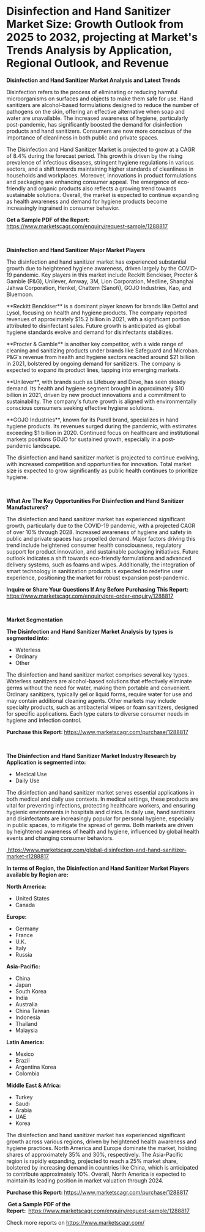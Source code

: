 <p><h1>Disinfection and Hand Sanitizer Market Size: Growth Outlook from 2025 to 2032, projecting at Market's Trends Analysis by Application, Regional Outlook, and Revenue</h1></p><p><strong>Disinfection and Hand Sanitizer Market Analysis and Latest Trends</strong></p>
<p><p>Disinfection refers to the process of eliminating or reducing harmful microorganisms on surfaces and objects to make them safe for use. Hand sanitizers are alcohol-based formulations designed to reduce the number of pathogens on the skin, offering an effective alternative when soap and water are unavailable. The increased awareness of hygiene, particularly post-pandemic, has significantly boosted the demand for disinfection products and hand sanitizers. Consumers are now more conscious of the importance of cleanliness in both public and private spaces.</p><p>The Disinfection and Hand Sanitizer Market is projected to grow at a CAGR of 8.4% during the forecast period. This growth is driven by the rising prevalence of infectious diseases, stringent hygiene regulations in various sectors, and a shift towards maintaining higher standards of cleanliness in households and workplaces. Moreover, innovations in product formulations and packaging are enhancing consumer appeal. The emergence of eco-friendly and organic products also reflects a growing trend towards sustainable solutions. Overall, the market is expected to continue expanding as health awareness and demand for hygiene products become increasingly ingrained in consumer behavior.</p></p>
<p><strong>Get a Sample PDF of the Report:&nbsp;</strong> <a href="https://www.marketscagr.com/enquiry/request-sample/1288817?utm_campaign=1895&utm_medium=2&utm_source=Github&utm_content=ia&utm_term=16012025&utm_id=disinfection-and-hand-sanitizer">https://www.marketscagr.com/enquiry/request-sample/1288817</a></p>
<p>&nbsp;</p>
<p><strong>Disinfection and Hand Sanitizer Major Market Players</strong></p>
<p><p>The disinfection and hand sanitizer market has experienced substantial growth due to heightened hygiene awareness, driven largely by the COVID-19 pandemic. Key players in this market include Reckitt Benckiser, Procter & Gamble (P&G), Unilever, Amway, 3M, Lion Corporation, Medline, Shanghai Jahwa Corporation, Henkel, Chattem (Sanofi), GOJO Industries, Kao, and Bluemoon.</p><p>**Reckitt Benckiser** is a dominant player known for brands like Dettol and Lysol, focusing on health and hygiene products. The company reported revenues of approximately $15.2 billion in 2021, with a significant portion attributed to disinfectant sales. Future growth is anticipated as global hygiene standards evolve and demand for disinfectants stabilizes.</p><p>**Procter & Gamble** is another key competitor, with a wide range of cleaning and sanitizing products under brands like Safeguard and Microban. P&G's revenue from health and hygiene sectors reached around $21 billion in 2021, bolstered by ongoing demand for sanitizers. The company is expected to expand its product lines, tapping into emerging markets.</p><p>**Unilever**, with brands such as Lifebuoy and Dove, has seen steady demand. Its health and hygiene segment brought in approximately $10 billion in 2021, driven by new product innovations and a commitment to sustainability. The company's future growth is aligned with environmentally conscious consumers seeking effective hygiene solutions.</p><p>**GOJO Industries**, known for its Purell brand, specializes in hand hygiene products. Its revenues surged during the pandemic, with estimates exceeding $1 billion in 2020. Continued focus on healthcare and institutional markets positions GOJO for sustained growth, especially in a post-pandemic landscape.</p><p>The disinfection and hand sanitizer market is projected to continue evolving, with increased competition and opportunities for innovation. Total market size is expected to grow significantly as public health continues to prioritize hygiene.</p></p>
<p>&nbsp;</p>
<p><strong>What Are The Key Opportunities For Disinfection and Hand Sanitizer Manufacturers?</strong></p>
<p><p>The disinfection and hand sanitizer market has experienced significant growth, particularly due to the COVID-19 pandemic, with a projected CAGR of over 10% through 2028. Increased awareness of hygiene and safety in public and private spaces has propelled demand. Major factors driving this trend include heightened consumer health consciousness, regulatory support for product innovation, and sustainable packaging initiatives. Future outlook indicates a shift towards eco-friendly formulations and advanced delivery systems, such as foams and wipes. Additionally, the integration of smart technology in sanitization products is expected to redefine user experience, positioning the market for robust expansion post-pandemic.</p></p>
<p><strong>Inquire or Share Your Questions If Any Before Purchasing This Report:</strong> <a href="https://www.marketscagr.com/enquiry/pre-order-enquiry/1288817?utm_campaign=1895&utm_medium=2&utm_source=Github&utm_content=ia&utm_term=16012025&utm_id=disinfection-and-hand-sanitizer">https://www.marketscagr.com/enquiry/pre-order-enquiry/1288817</a></p>
<p>&nbsp;</p>
<p><strong>Market Segmentation</strong></p>
<p><strong>The Disinfection and Hand Sanitizer Market Analysis by types is segmented into:</strong></p>
<p><ul><li>Waterless</li><li>Ordinary</li><li>Other</li></ul></p>
<p><p>The disinfection and hand sanitizer market comprises several key types. Waterless sanitizers are alcohol-based solutions that effectively eliminate germs without the need for water, making them portable and convenient. Ordinary sanitizers, typically gel or liquid forms, require water for use and may contain additional cleaning agents. Other markets may include specialty products, such as antibacterial wipes or foam sanitizers, designed for specific applications. Each type caters to diverse consumer needs in hygiene and infection control.</p></p>
<p><strong>Purchase this Report:&nbsp;</strong><a href="https://www.marketscagr.com/purchase/1288817?utm_campaign=1895&utm_medium=2&utm_source=Github&utm_content=ia&utm_term=16012025&utm_id=disinfection-and-hand-sanitizer">https://www.marketscagr.com/purchase/1288817</a></p>
<p>&nbsp;</p>
<p><strong>The Disinfection and Hand Sanitizer Market Industry Research by Application is segmented into:</strong></p>
<p><ul><li>Medical Use</li><li>Daily Use</li></ul></p>
<p><p>The disinfection and hand sanitizer market serves essential applications in both medical and daily use contexts. In medical settings, these products are vital for preventing infections, protecting healthcare workers, and ensuring hygienic environments in hospitals and clinics. In daily use, hand sanitizers and disinfectants are increasingly popular for personal hygiene, especially in public spaces, to mitigate the spread of germs. Both markets are driven by heightened awareness of health and hygiene, influenced by global health events and changing consumer behaviors.</p></p>
<p><a href="https://www.marketscagr.com/global-disinfection-and-hand-sanitizer-market-r1288817?utm_campaign=1895&utm_medium=2&utm_source=Github&utm_content=ia&utm_term=16012025&utm_id=disinfection-and-hand-sanitizer">&nbsp;https://www.marketscagr.com/global-disinfection-and-hand-sanitizer-market-r1288817</a></p>
<p><strong>In terms of Region, the Disinfection and Hand Sanitizer Market Players available by Region are:</strong></p>
<p>
    <p> <strong> North America: </strong>
        <ul>
            <li>United States</li>
            <li>Canada</li>
        </ul>
        </p> 
    <p> <strong> Europe: </strong>
        <ul>
            <li>Germany</li>
            <li>France</li>
            <li>U.K.</li>
            <li>Italy</li>
            <li>Russia</li>
        </ul>
        </p> 
    <p> <strong> Asia-Pacific: </strong>
        <ul>
            <li>China</li>
            <li>Japan</li>
            <li>South Korea</li>
            <li>India</li>
            <li>Australia</li>
            <li>China Taiwan</li>
            <li>Indonesia</li>
            <li>Thailand</li>
            <li>Malaysia</li>
        </ul>
        </p> 
    <p> <strong> Latin America: </strong>
        <ul>
            <li>Mexico</li>
            <li>Brazil</li>
            <li>Argentina Korea</li>
            <li>Colombia</li>
        </ul>
        </p> 
    <p> <strong> Middle East & Africa: </strong>
        <ul>
            <li>Turkey</li>
            <li>Saudi</li>
            <li>Arabia</li>
            <li>UAE</li>
            <li>Korea</li>
        </ul>
    </p>
    </p>
<p><p>The disinfection and hand sanitizer market has experienced significant growth across various regions, driven by heightened health awareness and hygiene practices. North America and Europe dominate the market, holding shares of approximately 35% and 30%, respectively. The Asia-Pacific region is rapidly expanding, projected to reach a 25% market share, bolstered by increasing demand in countries like China, which is anticipated to contribute approximately 10%. Overall, North America is expected to maintain its leading position in market valuation through 2024.</p></p>
<p><strong>Purchase this Report: </strong><a href="https://www.marketscagr.com/purchase/1288817?utm_campaign=1895&utm_medium=2&utm_source=Github&utm_content=ia&utm_term=16012025&utm_id=disinfection-and-hand-sanitizer">https://www.marketscagr.com/purchase/1288817</a></p>
<p>&nbsp;<strong>Get a Sample PDF of the Report:&nbsp;&nbsp;</strong><a href="https://www.marketscagr.com/enquiry/request-sample/1288817?utm_campaign=1895&utm_medium=2&utm_source=Github&utm_content=ia&utm_term=16012025&utm_id=disinfection-and-hand-sanitizer">https://www.marketscagr.com/enquiry/request-sample/1288817</a></p>
<p><strong></strong></p>
<p>Check more reports on <a href="https://www.marketscagr.com/?utm_campaign=1895&utm_medium=2&utm_source=Github&utm_content=ia&utm_term=16012025&utm_id=disinfection-and-hand-sanitizer">https://www.marketscagr.com/</a></p>